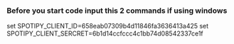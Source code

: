 ### Before you start code input this 2 commands if using windows
set SPOTIPY_CLIENT_ID=658eab07309b4d11846fa3636413a425
set SPOTIPY_CLIENT_SERCRET=6b1d14ccfccc4c1bb74d08542337ce1f
